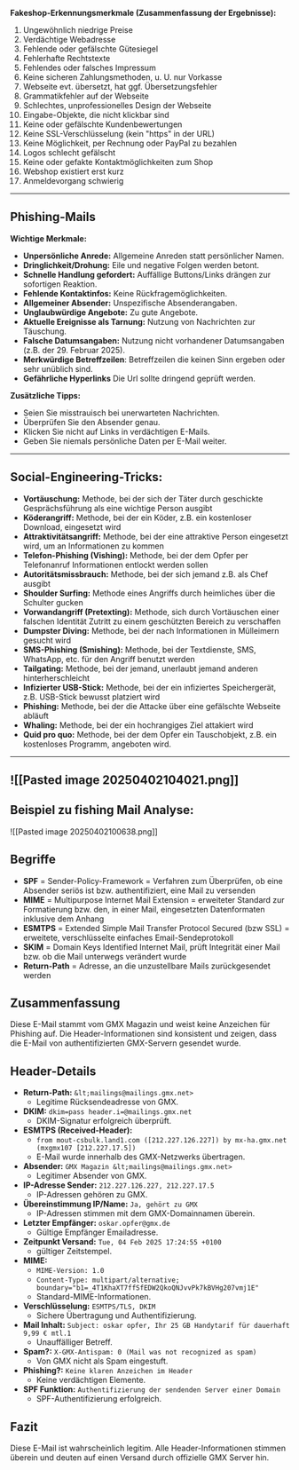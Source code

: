 **Fakeshop-Erkennungsmerkmale (Zusammenfassung der Ergebnisse):**

1. Ungewöhnlich niedrige Preise
2. Verdächtige Webadresse
3. Fehlende oder gefälschte Gütesiegel
4. Fehlerhafte Rechtstexte
5. Fehlendes oder falsches Impressum
6. Keine sicheren Zahlungsmethoden, u. U. nur Vorkasse
7. Webseite evt. übersetzt, hat ggf. Übersetzungsfehler
8. Grammatikfehler auf der Webseite
9. Schlechtes, unprofessionelles Design der Webseite
10. Eingabe-Objekte, die nicht klickbar sind
11. Keine oder gefälschte Kundenbewertungen
12. Keine SSL-Verschlüsselung (kein "https" in der URL)
13. Keine Möglichkeit, per Rechnung oder PayPal zu bezahlen
14. Logos schlecht gefälscht
15. Keine oder gefakte Kontaktmöglichkeiten zum Shop
16. Webshop existiert erst kurz
17. Anmeldevorgang schwierig

---

## Phishing-Mails

**Wichtige Merkmale:**

- **Unpersönliche Anrede:** Allgemeine Anreden statt persönlicher Namen.
- **Dringlichkeit/Drohung:** Eile und negative Folgen werden betont.
- **Schnelle Handlung gefordert:** Auffällige Buttons/Links drängen zur sofortigen Reaktion.
- **Fehlende Kontaktinfos:** Keine Rückfragemöglichkeiten.
- **Allgemeiner Absender:** Unspezifische Absenderangaben.
- **Unglaubwürdige Angebote:** Zu gute Angebote.
- **Aktuelle Ereignisse als Tarnung:** Nutzung von Nachrichten zur Täuschung.
- **Falsche Datumsangaben:** Nutzung nicht vorhandener Datumsangaben (z.B. der 29. Februar 2025).
- **Merkwürdige Betreffzeilen**: Betreffzeilen die keinen Sinn ergeben oder sehr unüblich sind.
- **Gefährliche Hyperlinks** Die Url sollte dringend geprüft werden.

**Zusätzliche Tipps:**

- Seien Sie misstrauisch bei unerwarteten Nachrichten.
- Überprüfen Sie den Absender genau.
- Klicken Sie nicht auf Links in verdächtigen E-Mails.
- Geben Sie niemals persönliche Daten per E-Mail weiter.
---
## Social-Engineering-Tricks:

- **Vortäuschung:** Methode, bei der sich der Täter durch geschickte Gesprächsführung als eine wichtige Person ausgibt
- **Köderangriff:** Methode, bei der ein Köder, z.B. ein kostenloser Download, eingesetzt wird
- **Attraktivitätsangriff:** Methode, bei der eine attraktive Person eingesetzt wird, um an Informationen zu kommen
- **Telefon-Phishing (Vishing):** Methode, bei der dem Opfer per Telefonanruf Informationen entlockt werden sollen
- **Autoritätsmissbrauch:** Methode, bei der sich jemand z.B. als Chef ausgibt
- **Shoulder Surfing:** Methode eines Angriffs durch heimliches über die Schulter gucken
- **Vorwandangriff (Pretexting):** Methode, sich durch Vortäuschen einer falschen Identität Zutritt zu einem geschützten Bereich zu verschaffen
- **Dumpster Diving:** Methode, bei der nach Informationen in Mülleimern gesucht wird
- **SMS-Phishing (Smishing):** Methode, bei der Textdienste, SMS, WhatsApp, etc. für den Angriff benutzt werden
- **Tailgating:** Methode, bei der jemand, unerlaubt jemand anderen hinterherschleicht
- **Infizierter USB-Stick:** Methode, bei der ein infiziertes Speichergerät, z.B. USB-Stick bewusst platziert wird
- **Phishing:** Methode, bei der die Attacke über eine gefälschte Webseite abläuft
- **Whaling:** Methode, bei der ein hochrangiges Ziel attakiert wird
- **Quid pro quo:** Methode, bei der dem Opfer ein Tauschobjekt, z.B. ein kostenloses Programm, angeboten wird.

---
![[Pasted image 20250402104021.png]]
---
## Beispiel zu fishing Mail Analyse: 

![[Pasted image 20250402100638.png]]
## Begriffe

- **SPF** = Sender-Policy-Framework = Verfahren zum Überprüfen, ob eine Absender seriös ist bzw. authentifiziert, eine Mail zu versenden 
- **MIME** = Multipurpose Internet Mail Extension = erweiteter Standard zur Formatierung bzw. den, in einer Mail, eingesetzten Datenformaten inklusive dem Anhang
- **ESMTPS** =  Extended Simple Mail Transfer Protocol Secured (bzw SSL) = erweitete, verschlüsselte einfaches Email-Sendeprotokoll
- **SKIM** = Domain Keys Identified Internet Mail, prüft Integrität einer Mail bzw. ob die Mail unterwegs verändert wurde
- **Return-Path** = Adresse, an die unzustellbare Mails zurückgesendet werden

## Zusammenfassung

Diese E-Mail stammt vom GMX Magazin und weist keine Anzeichen für Phishing auf. Die Header-Informationen sind konsistent und zeigen, dass die E-Mail von authentifizierten GMX-Servern gesendet wurde.

## Header-Details

* **Return-Path:** `&lt;mailings@mailings.gmx.net>`
    * Legitime Rücksendeadresse von GMX.
* **DKIM:** `dkim=pass header.i=@mailings.gmx.net`
    * DKIM-Signatur erfolgreich überprüft.
* **ESMTPS (Received-Header):**
    * `from mout-csbulk.land1.com ([212.227.126.227]) by mx-ha.gmx.net (mxgmx107 [212.227.17.5])`
    * E-Mail wurde innerhalb des GMX-Netzwerks übertragen.
* **Absender:** `GMX Magazin &lt;mailings@mailings.gmx.net>`
    * Legitimer Absender von GMX.
* **IP-Adresse Sender:** `212.227.126.227, 212.227.17.5`
    * IP-Adressen gehören zu GMX.
* **Übereinstimmung IP/Name:** `Ja, gehört zu GMX`
    * IP-Adressen stimmen mit dem GMX-Domainnamen überein.
* **Letzter Empfänger:** `oskar.opfer@gmx.de`
    * Gültige Empfänger Emailadresse.
* **Zeitpunkt Versand:** `Tue, 04 Feb 2025 17:24:55 +0100`
    * gültiger Zeitstempel.
* **MIME:**
    * `MIME-Version: 1.0`
    * `Content-Type: multipart/alternative; boundary="b1=_4T1KhaXT7ffSfEDW2QkoQNJvvPk7kBVHg207vmj1E"`
    * Standard-MIME-Informationen.
* **Verschlüsselung:** `ESMTPS/TLS, DKIM`
    * Sichere Übertragung und Authentifizierung.
* **Mail Inhalt:** `Subject: oskar opfer, Ihr 25 GB Handytarif für dauerhaft 9,99 € mtl.1`
    * Unauffälliger Betreff.
* **Spam?:** `X-GMX-Antispam: 0 (Mail was not recognized as spam)`
    * Von GMX nicht als Spam eingestuft.
* **Phishing?:** `Keine klaren Anzeichen im Header`
    * Keine verdächtigen Elemente.
* **SPF Funktion:** `Authentifizierung der sendenden Server einer Domain`
    * SPF-Authentifizierung erfolgreich.


## Fazit

Diese E-Mail ist wahrscheinlich legitim. Alle Header-Informationen stimmen überein und deuten auf einen Versand durch offizielle GMX Server hin.